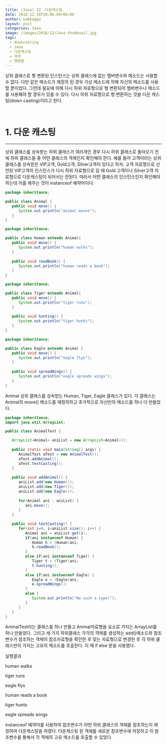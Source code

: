 ```yaml
---
title: (Java) 32 -다운캐스팅
date: 2018-12-18T20:06:09+09:00
author: nobbaggu
layout: post
categories: Java
image: /images/2018/12/Java-thumbnail.jpg
tags:
  - downcasting
  - Java
  - 다운캐스팅
  - 자바
  - 형변환
---
```

상위 클래스로 형 변환된 인스턴스는 상위 클래스에 없는 멤버변수와 메소드는 사용할 수 없다. 다만 같은 메소드가 재정의 된 경우 가상 메소드에 의해 자신의 메소드를 사용할 뿐이었다. 그런데 필요에 의해 다시 하위 자료형으로 형 변환되어 멤버변수나 메소드를 사용해야 할 경우가 있을 수 있다. 다시 하위 자료형으로 형 변환하는 것을 다운 캐스팅(down casting)이라고 한다.

&nbsp;

# 1. 다운 캐스팅

* * *

상위 클래스를 상속받는 하위 클래스가 여러개인 경우 다시 하위 클래스로 돌아오기 전에 하위 클래스들 중 어떤 클래스의 객체인지 확인해야 한다. 예를 들어 고객이라는 상위 클래스를 상속받은 VIP고객, Gold고객, Silver고객이 있다고 하자. 고객 자료형으로 선언된 VIP고객의 인스턴스가 다시 하위 자료형으로 갈 때 Gold 고객이나 Silver고객 자료형으로 다운캐스팅이 되어서는 안된다. 따라서 어떤 클래스의 인스턴스인지 확인해야 하는데 이를 해주는 것이 instanceof 예약어이다.

~~~ java
package inheritance;

public class Animal {
   public void move() {
      System.out.println("animal moves");
   }
}
~~~

~~~ java
package inheritance;

public class Human extends Animal{
   public void move() {
      System.out.println("human walks");
   }
   
   public void readBook() {
      System.out.println("human reads a book");
   }
}
~~~

~~~ java
package inheritance;

public class Tiger extends Animal{
   public void move() {
      System.out.println("tiger runs");
   }
   
   public void hunting() {
      System.out.println("tiger hunts");
   }
}
~~~

~~~ java
package inheritance;

public class Eagle extends Animal {
   public void move() {
      System.out.println("eagle flys");
   }
   
   public void spreadWings() {
      System.out.println("eagle spreads wings");
   }
}
~~~

Animal 상위 클래스를 상속받는 Human, Tiger, Eagle 클래스가 있다. 각 클래스는 Animal의 move() 메소드를 재정의하고 추가적으로 자신만의 메소드를 하나 더 만들었다.

~~~ java
package inheritance;
import java.util.ArrayList;

public class AnimalTest {

   ArrayList<Animal> aniList = new ArrayList<Animal>();
   
   public static void main(String[] args) {
      AnimalTest aTest = new AnimalTest();
      aTest.addAnimal();
      aTest.testCasting();
   }
   
   public void addAnimal() {
      aniList.add(new Human());
      aniList.add(new Tiger());
      aniList.add(new Eagle());
      
      for(Animal ani : aniList) {
         ani.move();
      }
   }
   
   public void testCasting() {
      for(int i=0; i<aniList.size(); i++) {
         Animal ani = aniList.get(i);
         if(ani instanceof Human) {
            Human h = (Human)ani;
            h.readBook();
         }
         else if(ani instanceof Tiger) {
            Tiger t = (Tiger)ani;
            t.hunting();
         }
         else if(ani instanceof Eagle) {
            Eagle e = (Eagle)ani;
            e.spreadWings();
         }
         else {
            System.out.println("No such a type!");
         }
      }
   }
}
~~~

AnimalTest라는 클래스를 하나 만들고 Animal자료형을 요소로 가지는 ArrayList를 하나 만들었다. 그리고 세 가지 하위클래스 각각의 객체를 생성하는 add()메소드와 참조변수가 참조하는 객체의 참조자료형을 확인한 후 맞는 자료형으로 변경한 후 각 하위 클래스만이 가지는 고유의 메소드를 호출한다. 이 때 if else 문을 사용했다.

실행결과

human walks


tiger runs


eagle flys


human reads a book


tiger hunts


eagle spreads wings

instanceof 예약어를 사용하여 참조변수가 어떤 하위 클래스의 객체를 참조하는지 매칭하여 다운캐스팅을 하였다. 다운캐스팅 된 객체를 새로운 참조변수에 저장하고 이 참조변수를 통해서 각 객체의 고유 메소드를 호출할 수 있었다.